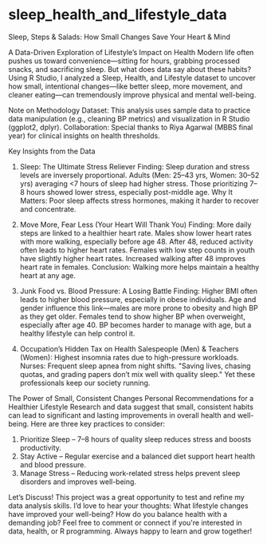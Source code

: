 # sleep_health_and_lifestyle_data

Sleep, Steps & Salads: How Small Changes Save Your Heart & Mind

A Data-Driven Exploration of Lifestyle’s Impact on Health
Modern life often pushes us toward convenience—sitting for hours, grabbing processed snacks, and sacrificing sleep. But what does data say about these habits? Using R Studio, I analyzed a Sleep, Health, and Lifestyle dataset to uncover how small, intentional changes—like better sleep, more movement, and cleaner eating—can tremendously improve physical and mental well-being.

Note on Methodology
Dataset: This analysis uses sample data to practice data manipulation (e.g., cleaning BP metrics) and visualization in R Studio (ggplot2, dplyr).
Collaboration: Special thanks to Riya Agarwal (MBBS final year) for clinical insights on health thresholds.

Key Insights from the Data
1. Sleep: The Ultimate Stress Reliever
Finding: Sleep duration and stress levels are inversely proportional.
Adults (Men: 25–43 yrs, Women: 30–52 yrs) averaging <7 hours of sleep had higher stress.
Those prioritizing 7–8 hours showed lower stress, especially post-middle age.
Why It Matters: Poor sleep affects stress hormones, making it harder to recover and concentrate.

2. Move More, Fear Less (Your Heart Will Thank You) 
Finding: More daily steps are linked to a healthier heart rate. 
Males show lower heart rates with more walking, especially before age 48. After 48, reduced activity often leads to higher heart rates.
Females with low step counts in youth have slightly higher heart rates. Increased walking after 48 improves heart rate in females.
Conclusion: Walking more helps maintain a healthy heart at any age.

3. Junk Food vs. Blood Pressure: A Losing Battle
Finding: Higher BMI often leads to higher blood pressure, especially in obese individuals.
Age and gender influence this link—males are more prone to obesity and high BP as they get older.
Females tend to show higher BP when overweight, especially after age 40.
BP becomes harder to manage with age, but a healthy lifestyle can help control it.

4. Occupation’s Hidden Tax on Health
Salespeople (Men) & Teachers (Women): Highest insomnia rates due to high-pressure workloads.
Nurses: Frequent sleep apnea from night shifts.
"Saving lives, chasing quotas, and grading papers don’t mix well with quality sleep." Yet these professionals keep our society running.

The Power of Small, Consistent Changes
Personal Recommendations for a Healthier Lifestyle
Research and data suggest that small, consistent habits can lead to significant and lasting improvements in overall health and well-being. Here are three key practices to consider:
1) Prioritize Sleep – 7–8 hours of quality sleep reduces stress and boosts productivity.
2) Stay Active – Regular exercise and a balanced diet support heart health and blood pressure.
3) Manage Stress – Reducing work-related stress helps prevent sleep disorders and improves well-being.

Let’s Discuss!
This project was a great opportunity to test and refine my data analysis skills. I’d love to hear your thoughts:
What lifestyle changes have improved your well-being?
How do you balance health with a demanding job?
Feel free to comment or connect if you're interested in data, health, or R programming. Always happy to learn and grow together!
